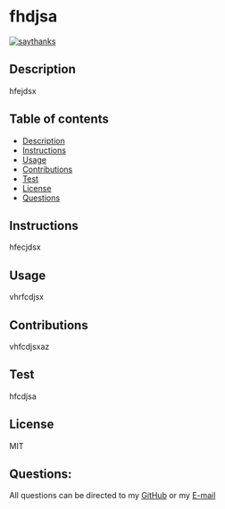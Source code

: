  # fhdjsa
  [![saythanks](https://img.shields.io/badge/say-thanks-ff69b4.svg)](https://saythanks.io/to/kennethreitz)
  ## Description
  hfejdsx
  ## Table of contents 
  * [Description](#Description)
  * [Instructions](#Instructions)
  * [Usage](#Usage)
  * [Contributions](#Contributions)
  * [Test](#Test)
  * [License](#License)
  * [Questions](#Questions)
  ## Instructions
  hfecjdsx
  ## Usage
  vhrfcdjsx
  ## Contributions
  vhfcdjsxaz
  ## Test
  hfcdjsa
  ## License
  MIT
  ## Questions: 
  All questions can be directed to my 
  [GitHub](https://github.com/hdjas) or my 
  [E-mail](hcedjxs)
  